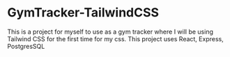 # GymTracker-TailwindCSS
This is a project for myself to use as a gym tracker where I will be using Tailwind CSS for the first time for my css. This project uses React, Express, PostgresSQL
